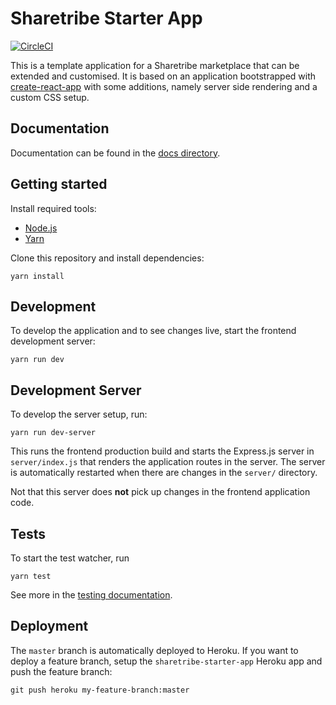 # Sharetribe Starter App

[![CircleCI](https://circleci.com/gh/sharetribe/sharetribe-starter-app.svg?style=shield&circle-token=198451e83e5cecb0d662949260dbc3273ac44a67)](https://circleci.com/gh/sharetribe/sharetribe-starter-app)

This is a template application for a Sharetribe marketplace that can
be extended and customised. It is based on an application bootstrapped
with
[create-react-app](https://github.com/facebookincubator/create-react-app) with
some additions, namely server side rendering and a custom CSS setup.

## Documentation

Documentation can be found in the [docs directory](docs/).

## Getting started

Install required tools:

 - [Node.js](https://nodejs.org/)
 - [Yarn](https://yarnpkg.com/)

Clone this repository and install dependencies:

    yarn install

## Development

To develop the application and to see changes live, start the frontend
development server:

    yarn run dev

## Development Server

To develop the server setup, run:

    yarn run dev-server

This runs the frontend production build and starts the Express.js
server in `server/index.js` that renders the application routes in the
server. The server is automatically restarted when there are changes
in the `server/` directory.

Not that this server does **not** pick up changes in the frontend
application code.

## Tests

To start the test watcher, run

    yarn test

See more in the [testing documentation](docs/testing.md).

## Deployment

The `master` branch is automatically deployed to Heroku. If you want
to deploy a feature branch, setup the `sharetribe-starter-app` Heroku
app and push the feature branch:

    git push heroku my-feature-branch:master
